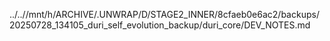 ../..//mnt/h/ARCHIVE/.UNWRAP/D/STAGE2_INNER/8cfaeb0e6ac2/backups/20250728_134105_duri_self_evolution_backup/duri_core/DEV_NOTES.md
